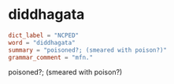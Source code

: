 # diddhagata

``` toml
dict_label = "NCPED"
word = "diddhagata"
summary = "poisoned?; (smeared with poison?)"
grammar_comment = "mfn."
```

poisoned?; (smeared with poison?)

